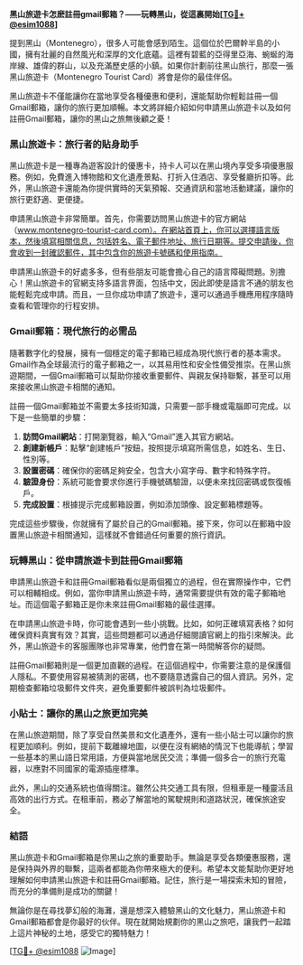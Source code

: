 **黑山旅遊卡怎麽註冊gmail郵箱？——玩轉黑山，從這裏開始[[TG💪+ @esim1088](https://t.me/s/esim1088)]**

提到黑山（Montenegro），很多人可能會感到陌生。這個位於巴爾幹半島的小國，擁有壯麗的自然風光和深厚的文化底蘊。這裡有碧藍的亞得里亞海、蜿蜒的海岸線、雄偉的群山，以及充滿歷史感的小鎮。如果你計劃前往黑山旅行，那麼一張黑山旅遊卡（Montenegro Tourist Card）將會是你的最佳伴侶。

黑山旅遊卡不僅能讓你在當地享受各種優惠和便利，還能幫助你輕鬆註冊一個Gmail郵箱，讓你的旅行更加順暢。本文將詳細介紹如何申請黑山旅遊卡以及如何註冊Gmail郵箱，讓你的黑山之旅無後顧之憂！

### 黑山旅遊卡：旅行者的貼身助手

黑山旅遊卡是一種專為遊客設計的優惠卡，持卡人可以在黑山境內享受多項優惠服務。例如，免費進入博物館和文化遺產景點、打折入住酒店、享受餐廳折扣等。此外，黑山旅遊卡還能為你提供實時的天氣預報、交通資訊和當地活動建議，讓你的旅行更舒適、更便捷。

申請黑山旅遊卡非常簡單。首先，你需要訪問黑山旅遊卡的官方網站（www.montenegro-tourist-card.com）。在網站首頁上，你可以選擇語言版本，然後填寫相關信息，包括姓名、電子郵件地址、旅行日期等。提交申請後，你會收到一封確認郵件，其中包含你的旅遊卡號碼和使用指南。

申請黑山旅遊卡的好處多多，但有些朋友可能會擔心自己的語言障礙問題。別擔心！黑山旅遊卡的官網支持多語言界面，包括中文，因此即使是語言不通的朋友也能輕鬆完成申請。而且，一旦你成功申請了旅遊卡，還可以通過手機應用程序隨時查看和管理你的行程安排。

### Gmail郵箱：現代旅行的必需品

隨著數字化的發展，擁有一個穩定的電子郵箱已經成為現代旅行者的基本需求。Gmail作為全球最流行的電子郵箱之一，以其易用性和安全性備受推崇。在黑山旅遊期間，一個Gmail郵箱可以幫助你接收重要郵件、與親友保持聯繫，甚至可以用來接收黑山旅遊卡相關的通知。

註冊一個Gmail郵箱並不需要太多技術知識，只需要一部手機或電腦即可完成。以下是一些簡單的步驟：

1. **訪問Gmail網站**：打開瀏覽器，輸入“Gmail”進入其官方網站。
2. **創建新帳戶**：點擊“創建帳戶”按鈕，按照提示填寫所需信息，如姓名、生日、性別等。
3. **設置密碼**：確保你的密碼足夠安全，包含大小寫字母、數字和特殊字符。
4. **驗證身份**：系統可能會要求你進行手機號碼驗證，以便未來找回密碼或恢復帳戶。
5. **完成設置**：根據提示完成郵箱設置，例如添加頭像、設定郵箱標題等。

完成這些步驟後，你就擁有了屬於自己的Gmail郵箱。接下來，你可以在郵箱中設置黑山旅遊卡相關通知，這樣就不會錯過任何重要的旅行資訊。

### 玩轉黑山：從申請旅遊卡到註冊Gmail郵箱

申請黑山旅遊卡和註冊Gmail郵箱看似是兩個獨立的過程，但在實際操作中，它們可以相輔相成。例如，當你申請黑山旅遊卡時，通常需要提供有效的電子郵箱地址。而這個電子郵箱正是你未來註冊Gmail郵箱的最佳選擇。

在申請黑山旅遊卡時，你可能會遇到一些小挑戰。比如，如何正確填寫表格？如何確保資料真實有效？其實，這些問題都可以通過仔細閱讀官網上的指引來解決。此外，黑山旅遊卡的客服團隊也非常專業，他們會在第一時間解答你的疑問。

註冊Gmail郵箱則是一個更加直觀的過程。在這個過程中，你需要注意的是保護個人隱私。不要使用容易被猜測的密碼，也不要隨意透露自己的個人資訊。另外，定期檢查郵箱垃圾郵件文件夾，避免重要郵件被誤判為垃圾郵件。

### 小貼士：讓你的黑山之旅更加完美

在黑山旅遊期間，除了享受自然美景和文化遺產外，還有一些小貼士可以讓你的旅程更加順利。例如，提前下載離線地圖，以便在沒有網絡的情況下也能導航；學習一些基本的黑山語日常用語，方便與當地居民交流；準備一個多合一的旅行充電器，以應對不同國家的電源插座標準。

此外，黑山的交通系統也值得關注。雖然公共交通工具有限，但租車是一種靈活且高效的出行方式。在租車前，務必了解當地的駕駛規則和道路狀況，確保旅途安全。

### 結語

黑山旅遊卡和Gmail郵箱是你黑山之旅的重要助手。無論是享受各類優惠服務，還是保持與外界的聯繫，這兩者都能為你帶來極大的便利。希望本文能幫助你更好地理解如何申請黑山旅遊卡和註冊Gmail郵箱。記住，旅行是一場探索未知的冒險，而充分的準備則是成功的關鍵！

無論你是在尋找夢幻般的海灘，還是想深入體驗黑山的文化魅力，黑山旅遊卡和Gmail郵箱都會是你最好的伙伴。現在就開始規劃你的黑山之旅吧，讓我們一起踏上這片神秘的土地，感受它的獨特魅力！

[[TG💪+ @esim1088](https://t.me/s/esim1088) ![Image](https://i.postimg.cc/4NQfJmqS/Snipaste-2025-05-13-00-14-12.png)]